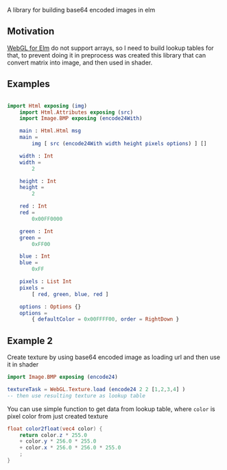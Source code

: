 A library for building base64 encoded images in elm

## Motivation

[WebGL for Elm](http://package.elm-lang.org/packages/elm-community/webgl/latest) do not support arrays, so I need to build lookup tables for that, to prevent doing it in preprocess was created this library that can convert matrix into image, and then used in shader.


## Examples

```elm

import Html exposing (img)
    import Html.Attributes exposing (src)
    import Image.BMP exposing (encode24With)

    main : Html.Html msg
    main =
        img [ src (encode24With width height pixels options) ] []

    width : Int
    width =
        2

    height : Int
    height =
        2

    red : Int
    red =
        0x00FF0000

    green : Int
    green =
        0xFF00

    blue : Int
    blue =
        0xFF

    pixels : List Int
    pixels =
        [ red, green, blue, red ]

    options : Options {}
    options =
        { defaultColor = 0x00FFFF00, order = RightDown }

```

## Example 2

Create texture by using base64 encoded image as loading url and then use it in shader
```elm
import Image.BMP exposing (encode24)

textureTask = WebGL.Texture.load (encode24 2 2 [1,2,3,4] )
-- then use resulting texture as lookup table
```

You can use simple function to get data from lookup table, where `color` is pixel color from just created texture
```glsl
float color2float(vec4 color) {
    return color.z * 255.0
    + color.y * 256.0 * 255.0
    + color.x * 256.0 * 256.0 * 255.0
    ;
}
```